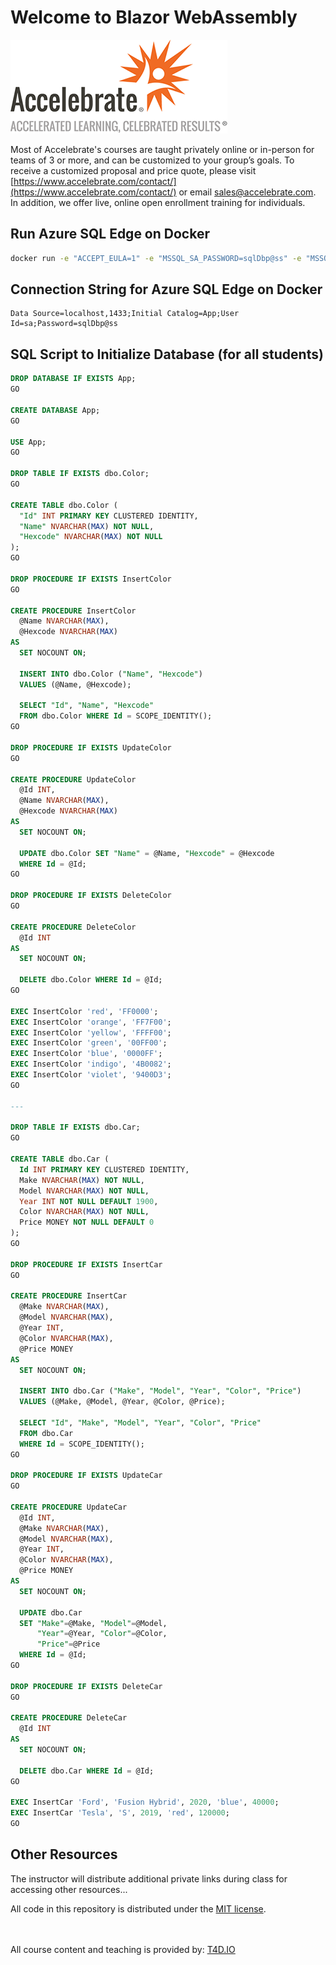 # Welcome to Blazor WebAssembly

![Accelebrate Logo](images/accelebrate-logo.png "Accelebrate Logo")

Most of Accelebrate's courses are taught privately online or in-person for teams of 3 or more, and can be customized to your group’s goals. To receive a customized proposal and price quote, please visit [https://www.accelebrate.com/contact/](https://www.accelebrate.com/contact/) or email [sales@accelebrate.com](sales@accelebrate.com). In addition, we offer live, online open enrollment training for individuals.

## Run Azure SQL Edge on Docker

```bash
docker run -e "ACCEPT_EULA=1" -e "MSSQL_SA_PASSWORD=sqlDbp@ss" -e "MSSQL_PID=Developer" -e "MSSQL_USER=SA" -p 1433:1433 -d --name=sql mcr.microsoft.com/azure-sql-edge
```

## Connection String for Azure SQL Edge on Docker

```connectionstring
Data Source=localhost,1433;Initial Catalog=App;User Id=sa;Password=sqlDbp@ss
```

## SQL Script to Initialize Database (for all students)

```sql
DROP DATABASE IF EXISTS App;
GO

CREATE DATABASE App;
GO

USE App;
GO

DROP TABLE IF EXISTS dbo.Color;
GO

CREATE TABLE dbo.Color (
  "Id" INT PRIMARY KEY CLUSTERED IDENTITY,
  "Name" NVARCHAR(MAX) NOT NULL,
  "Hexcode" NVARCHAR(MAX) NOT NULL
);
GO

DROP PROCEDURE IF EXISTS InsertColor
GO

CREATE PROCEDURE InsertColor
  @Name NVARCHAR(MAX),
  @Hexcode NVARCHAR(MAX)  
AS   
  SET NOCOUNT ON;

  INSERT INTO dbo.Color ("Name", "Hexcode")
  VALUES (@Name, @Hexcode);

  SELECT "Id", "Name", "Hexcode"
  FROM dbo.Color WHERE Id = SCOPE_IDENTITY();
GO 

DROP PROCEDURE IF EXISTS UpdateColor
GO

CREATE PROCEDURE UpdateColor
  @Id INT,
  @Name NVARCHAR(MAX),
  @Hexcode NVARCHAR(MAX)  
AS   
  SET NOCOUNT ON;

  UPDATE dbo.Color SET "Name" = @Name, "Hexcode" = @Hexcode
  WHERE Id = @Id;
GO

DROP PROCEDURE IF EXISTS DeleteColor
GO

CREATE PROCEDURE DeleteColor
  @Id INT
AS   
  SET NOCOUNT ON;

  DELETE dbo.Color WHERE Id = @Id;
GO 

EXEC InsertColor 'red', 'FF0000';
EXEC InsertColor 'orange', 'FF7F00';
EXEC InsertColor 'yellow', 'FFFF00';
EXEC InsertColor 'green', '00FF00';
EXEC InsertColor 'blue', '0000FF';
EXEC InsertColor 'indigo', '4B0082';
EXEC InsertColor 'violet', '9400D3';
GO

---

DROP TABLE IF EXISTS dbo.Car;
GO

CREATE TABLE dbo.Car (
  Id INT PRIMARY KEY CLUSTERED IDENTITY,
  Make NVARCHAR(MAX) NOT NULL,
  Model NVARCHAR(MAX) NOT NULL,
  Year INT NOT NULL DEFAULT 1900,
  Color NVARCHAR(MAX) NOT NULL,
  Price MONEY NOT NULL DEFAULT 0
);
GO

DROP PROCEDURE IF EXISTS InsertCar
GO

CREATE PROCEDURE InsertCar
  @Make NVARCHAR(MAX),
  @Model NVARCHAR(MAX),
  @Year INT,
  @Color NVARCHAR(MAX),
  @Price MONEY 
AS   
  SET NOCOUNT ON;

  INSERT INTO dbo.Car ("Make", "Model", "Year", "Color", "Price")
  VALUES (@Make, @Model, @Year, @Color, @Price);

  SELECT "Id", "Make", "Model", "Year", "Color", "Price"
  FROM dbo.Car
  WHERE Id = SCOPE_IDENTITY();
GO 

DROP PROCEDURE IF EXISTS UpdateCar
GO

CREATE PROCEDURE UpdateCar
  @Id INT,
  @Make NVARCHAR(MAX),
  @Model NVARCHAR(MAX),
  @Year INT,
  @Color NVARCHAR(MAX),
  @Price MONEY 
AS   
  SET NOCOUNT ON;

  UPDATE dbo.Car
  SET "Make"=@Make, "Model"=@Model,
      "Year"=@Year, "Color"=@Color,
      "Price"=@Price
  WHERE Id = @Id;
GO

DROP PROCEDURE IF EXISTS DeleteCar
GO

CREATE PROCEDURE DeleteCar
  @Id INT
AS   
  SET NOCOUNT ON;

  DELETE dbo.Car WHERE Id = @Id;
GO

EXEC InsertCar 'Ford', 'Fusion Hybrid', 2020, 'blue', 40000;
EXEC InsertCar 'Tesla', 'S', 2019, 'red', 120000;
GO
```

## Other Resources

The instructor will distribute additional private links during class for accessing other resources...

All code in this repository is distributed under the [MIT license](license.txt).

<br><br>
All course content and teaching is provided by: [T4D.IO](https://www.t4d.io)